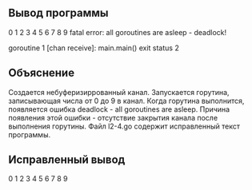 ## Вывод программы

0
1
2
3
4
5
6
7
8
9
fatal error: all goroutines are asleep - deadlock!

goroutine 1 [chan receive]:
main.main()
exit status 2

## Объяснение

Создается небуферизиррованный канал. Запускается горутина, записывающая числа от 0 до 9 в канал. Когда горутина выполнится, появляется ошибка deadlock - all goroutines are asleep. Причина появления этой ошибки - отсутствие закрытия канала после выполнения горутины. Файл l2-4.go содержит исправленный текст программы.

## Исправленный вывод

0
1
2
3
4
5
6
7
8
9